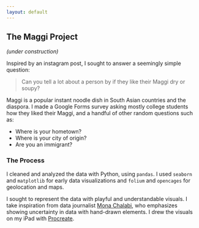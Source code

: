 ```yaml
---
layout: default
---
```

## The Maggi Project

*(under construction)*

Inspired by an instagram post, I sought to answer a seemingly simple question:
> Can you tell a lot about a person by if they like their Maggi dry or soupy?

Maggi is a popular instant noodle dish in South Asian countries and the diaspora. I made a Google Forms survey asking mostly college students how they liked their Maggi, and a handful of other random questions such as:
- Where is your hometown?
- Where is your city of origin?
- Are you an immigrant?


### The Process
I cleaned and analyzed the data with Python, using `pandas`. I used `seaborn` and `matplotlib` for early data visualizations and `folium` and `opencages` for geolocation and maps. 

I sought to represent the data with playful and understandable visuals. I take inspiration from data journalist [Mona Chalabi](https://monachalabi.com), who emphasizes showing uncertainty in data with hand-drawn elements. I drew the visuals on my iPad with [Procreate](https://procreate.art).
